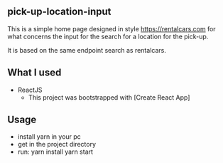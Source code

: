 ## pick-up-location-input

This is a simple home page designed in style https://rentalcars.com for what concerns the input for the search for a location for the pick-up.

It is based on the same endpoint search as rentalcars.

## What I used

* ReactJS
  - This project was bootstrapped with [Create React App]

## Usage

* install yarn in your pc
* get in the project directory 
* run:
  yarn install 
  yarn start
